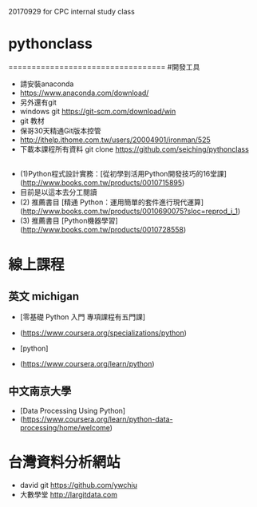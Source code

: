 ﻿20170929 for CPC internal study class

# pythonclass
==================================
#開發工具  
- 請安裝anaconda
- https://www.anaconda.com/download/
- 另外還有git 
- windows git https://git-scm.com/download/win
- git 教材
- 保哥30天精通Git版本控管
- http://ithelp.ithome.com.tw/users/20004901/ironman/525
- 下載本課程所有資料 git clone https://github.com/seiching/pythonclass

##
- (1)Python程式設計實務：[從初學到活用Python開發技巧的16堂課] (http://www.books.com.tw/products/0010715895)
- 目前是以這本去分工閱讀
- (2) 推薦書目 [精通 Python：運用簡單的套件進行現代運算]
(http://www.books.com.tw/products/0010690075?sloc=reprod_i_1)
- (3) 推薦書目 [Python機器學習]
(http://www.books.com.tw/products/0010728558)

# 線上課程
## 英文 michigan
- [零基礎 Python 入門 專項課程有五門課]

- (https://www.coursera.org/specializations/python)
- [python]
- (https://www.coursera.org/learn/python)


## 中文南京大學
- [Data Processing Using Python]
- (https://www.coursera.org/learn/python-data-processing/home/welcome)
# 台灣資料分析網站
- david git https://github.com/ywchiu
- 大數學堂 http://largitdata.com